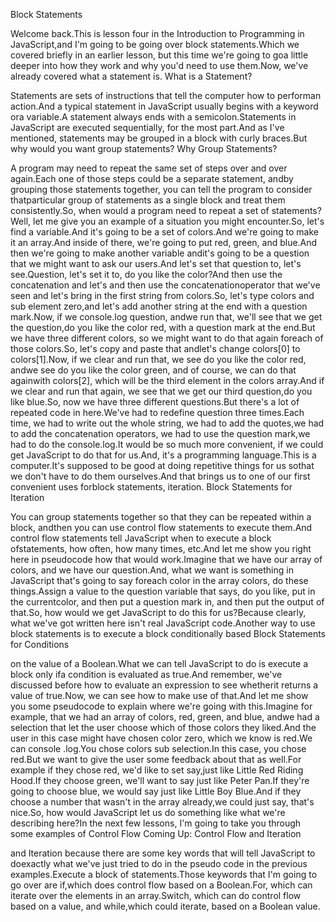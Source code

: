 Block Statements

Welcome back.This is lesson four in the Introduction to Programming in JavaScript,and I'm going to be going over block statements.Which we covered briefly in an earlier lesson, but this time we're going to goa little deeper into how they work and why you'd need to use them.Now, we've already covered what a statement is.
What is a Statement?

Statements are sets of instructions that tell the computer how to performan action.And a typical statement in JavaScript usually begins with a keyword ora variable.A statement always ends with a semicolon.Statements in JavaScript are executed sequentially, for the most part.And as I've mentioned, statements may be grouped in a block with curly braces.But why would you want group statements?
Why Group Statements?

A program may need to repeat the same set of steps over and over again.Each one of those steps could be a separate statement, andby grouping those statements together, you can tell the program to consider thatparticular group of statements as a single block and treat them consistently.So, when would a program need to repeat a set of statements?Well, let me give you an example of a situation you might encounter.So, let's find a variable.And it's going to be a set of colors.And we're going to make it an array.And inside of there, we're going to put red, green, and blue.And then we're going to make another variable andit's going to be a question that we might want to ask our users.And let's set that question to, let's see.Question, let's set it to, do you like the color?And then use the concatenation and let's and then use the concatenationoperator that we've seen and let's bring in the first string from colors.So, let's type colors and sub element zero,and let's add another string at the end with a question mark.Now, if we console.log question, andwe run that, we'll see that we get the question,do you like the color red, with a question mark at the end.But we have three different colors, so we might want to do that again foreach of those colors.So, let's copy and paste that andlet's change colors[0] to colors[1].Now, if we clear and run that, we see do you like the color red, andwe see do you like the color green, and of course, we can do that againwith colors[2], which will be the third element in the colors array.And if we clear and run that again, we see that we get our third question,do you like blue.So, now we have three different questions.But there's a lot of repeated code in here.We've had to redefine question three times.Each time, we had to write out the whole string, we had to add the quotes,we had to add the concatenation operators, we had to use the question mark,we had to do the console.log.It would be so much more convenient, if we could get JavaScript to do that for us.And, it's a programming language.This is a computer.It's supposed to be good at doing repetitive things for us sothat we don't have to do them ourselves.And that brings us to one of our first convenient uses forblock statements, iteration.
Block Statements for Iteration

You can group statements together so that they can be repeated within a block, andthen you can use control flow statements to execute them.And control flow statements tell JavaScript when to execute a block ofstatements, how often, how many times, etc.And let me show you right here in pseudocode how that would work.Imagine that we have our array of colors, and we have our question.And, what we want is something in JavaScript that's going to say foreach color in the array colors, do these things.Assign a value to the question variable that says, do you like, put in the currentcolor, and then put a question mark in, and then put the output of that.So, how would we get JavaScript to do this for us?Because clearly, what we've got written here isn't real JavaScript code.Another way to use block statements is to execute a block conditionally based
Block Statements for Conditions

on the value of a Boolean.What we can tell JavaScript to do is execute a block only ifa condition is evaluated as true.And remember, we've discussed before how to evaluate an expression to see whetherit returns a value of true.Now, we can see how to make use of that.And let me show you some pseudocode to explain where we're going with this.Imagine for example, that we had an array of colors, red, green, and blue, andwe had a selection that let the user choose which of those colors they liked.And the user in this case might have chosen color zero, which we know is red.We can console .log.You chose colors sub selection.In this case, you chose red.But we want to give the user some feedback about that as well.For example if they chose red, we'd like to set say,just like Little Red Riding Hood.If they choose green, we'll want to say just like Peter Pan.If they're going to choose blue, we would say just like Little Boy Blue.And if they choose a number that wasn't in the array already,we could just say, that's nice.So, how would JavaScript let us do something like what we're describing here?In the next few lessons, I'm going to take you through some examples of Control Flow
Coming Up: Control Flow and Iteration

and Iteration because there are some key words that will tell JavaScript to doexactly what we've just tried to do in the pseudo code in the previous examples.Execute a block of statements.Those keywords that I'm going to go over are if,which does control flow based on a Boolean.For, which can iterate over the elements in an array.Switch, which can do control flow based on a value, and while,which could iterate, based on a Boolean value.